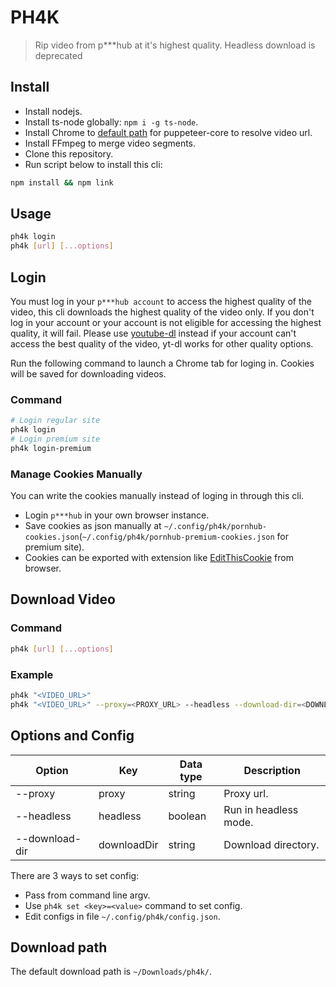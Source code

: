 # PH4K

> Rip video from p***hub at it's highest quality.
> Headless download is deprecated

## Install

- Install nodejs.
- Install ts-node globally: `npm i -g ts-node`.
- Install Chrome to [default path](/src/utils/puppeteer.ts#L10) for puppeteer-core to resolve video url.
- Install FFmpeg to merge video segments.
- Clone this repository.
- Run script below to install this cli:

```bash
npm install && npm link
```

## Usage

```bash
ph4k login
ph4k [url] [...options]
```

## Login

You must log in your `p***hub account` to access the highest quality of the video, this cli downloads the highest quality of the video only. If you don't log in your account or your account is not eligible for accessing the highest quality, it will fail. Please use [youtube-dl](https://yt-dl.org/) instead if your account can't access the best quality of the video, yt-dl works for other quality options.

Run the following command to launch a Chrome tab for loging in. Cookies will be saved for downloading videos.

### Command

```bash
# Login regular site
ph4k login
# Login premium site
ph4k login-premium
```

### Manage Cookies Manually

You can write the cookies manually instead of loging in through this cli.

+ Login `p***hub` in your own browser instance. 
+ Save cookies as json manually at `~/.config/ph4k/pornhub-cookies.json`(`~/.config/ph4k/pornhub-premium-cookies.json` for premium site). 
+ Cookies can be exported with extension like [EditThisCookie](https://www.editthiscookie.com/) from browser.

## Download Video

### Command

```bash
ph4k [url] [...options]
```

### Example

```bash
ph4k "<VIDEO_URL>"
ph4k "<VIDEO_URL>" --proxy=<PROXY_URL> --headless --download-dir=<DOWNLOAD_DIR>
```

## Options and Config

| Option           | Key         | Data type | Description           |
|------------------|-------------|-----------|-----------------------|
| --proxy          | proxy       | string    | Proxy url.            |
| --headless       | headless    | boolean   | Run in headless mode. |
| --download-dir   | downloadDir | string    | Download directory.   |

There are 3 ways to set config:
- Pass from command line argv.
- Use `ph4k set <key>=<value>` command to set config.
- Edit configs in file `~/.config/ph4k/config.json`.

## Download path

The default download path is `~/Downloads/ph4k/`.

